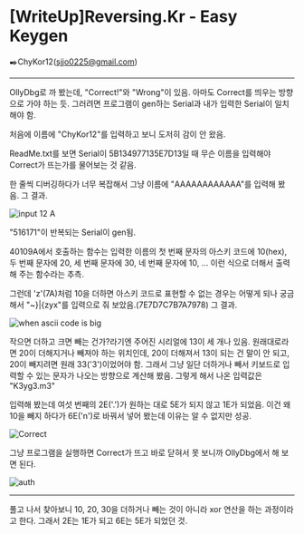 # [WriteUp]Reversing.Kr - Easy Keygen

:black_nib:ChyKor12(sjjo0225@gmail.com)

---

OllyDbg로 까 봤는데, "Correct!"와 "Wrong"이 있음. 아마도 Correct를 띄우는 방향으로 가야 하는 듯. 그러려면 프로그램이 gen하는 Serial과 내가 입력한 Serial이 일치해야 함.

처음에 이름에 "ChyKor12"를 입력하고 보니 도저히 감이 안 왔음.

ReadMe.txt를 보면 Serial이 5B134977135E7D13일 때 무슨 이름을 입력해야 Correct가 뜨는가를 물어보는 것 같음.

한 줄씩 디버깅하다가 너무 복잡해서 그냥 이름에 "AAAAAAAAAAAA"를 입력해 봤음. 그 결과.

![input 12 A](https://user-images.githubusercontent.com/57470479/71783006-2ff89e80-3024-11ea-90cc-5ea186226b65.png)

"516171"이 반복되는 Serial이 gen됨.

40109A에서 호출하는 함수는 입력한 이름의 첫 번째 문자의 아스키 코드에 10(hex), 두 번째 문자에 20, 세 번째 문자에 30, 네 번째 문자에 10, ... 이런 식으로 더해서 출력해 주는 함수라는 추측.

그런데 'z'(7A)처럼 10을 더하면 아스키 코드로 표현할 수 없는 경우는 어떻게 되나 궁금해서 "~}|{zyx"를 입력으로 줘 보았음.(7E7D7C7B7A7978) 그 결과.

![when ascii code is big](https://user-images.githubusercontent.com/57470479/71783003-2f600800-3024-11ea-9a7d-a751f266e371.png)

작으면 더하고 크면 빼는 건가?라기엔 주어진 시리얼에 13이 세 개나 있음. 원래대로라면 20이 더해지거나 빼져야 하는 위치인데, 20이 더해져서 13이 되는 건 말이 안 되고, 20이 빼지려면 원래 33('3')이었어야 함. 그래서 그냥 일단 더하거나 빼서 키보드로 입력할 수 있는 문자가 나오는 방향으로 계산해 봤음. 그렇게 해서 나온 입력값은 "K3yg3.m3"

입력해 봤는데 여섯 번째의 2E('.')가 원하는 대로 5E가 되지 않고 1E가 되었음. 이건 왜 10을 빼지 하다가 6E('n')로 바꿔서 넣어 봤는데 이유는 알 수 없지만 성공.

![Correct](https://user-images.githubusercontent.com/57470479/71783005-2ff89e80-3024-11ea-8450-2c83bf5f78ed.png)

그냥 프로그램을 실행하면 Correct가 뜨고 바로 닫혀서 못 보니까 OllyDbg에서 해 보면 된다.

![auth](https://user-images.githubusercontent.com/57470479/71783004-2f600800-3024-11ea-9c45-476ec33cfca7.png)

---

풀고 나서 찾아보니 10, 20, 30을 더하거나 빼는 것이 아니라 xor 연산을 하는 과정이라고 한다. 그래서 2E는 1E가 되고 6E는 5E가 되었던 것.

